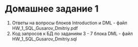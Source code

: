 # Домашнее задание 1
1. Ответы на вопросы блоков Introduction и DML - файл HW_1_SQL_Gusarov_Dmitriy.pdf
2. Код запросов к БД по заданиям 3 - 7 блока DML - файл HW_1_SQL_Gusarov_Dmitriy.sql

